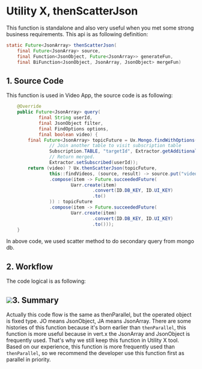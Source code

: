 # Utility X, thenScatterJson

This function is standalone and also very useful when you met some strong business requirements. This api is as
following definition:

```java
static Future<JsonArray> thenScatterJson(
    final Future<JsonArray> source, 
    final Function<JsonObject, Future<JsonArray>> generateFun, 
    final BiFunction<JsonObject, JsonArray, JsonObject> mergeFun)
```

## 1. Source Code

This function is used in Video App, the source code is as following:

```java
    @Override
    public Future<JsonArray> query(
            final String userId,
            final JsonObject filter,
            final FindOptions options,
            final boolean video) {
        final Future<JsonArray> topicFuture = Ux.Mongo.findWithOptions(Topic.TABLE, filter, options,
                // Join another table to visit subscription table
                Subscription.TABLE, "targetId", Extractor.getAdditional(userId, TargetType.TOPIC),
                // Return merged.
                Extractor.setSubscribed(userId));
        return (video) ? Ux.thenScatterJson(topicFuture,
                this::findVideos, (source, result) -> source.put("videoItems", result))
                .compose(item -> Future.succeededFuture(
                        Uarr.create(item)
                                .convert(ID.DB_KEY, ID.UI_KEY)
                                .to()
                )) : topicFuture
                .compose(item -> Future.succeededFuture(
                        Uarr.create(item)
                                .convert(ID.DB_KEY, ID.UI_KEY)
                                .to()));
    }
```

In above code, we used scatter method to do secondary query from mongo db.

## 2. Workflow

The code logical is as following:

## ![](/doc/image/D10059.png)3. Summary

Actually this code flow is the same as thenParallel, but the operated object is fixed type. JO means JsonObject, JA
means JsonArray. There are some histories of this function because it's born earlier than `thenParallel`, this function
is more useful because in vert.x the JsonArray and JsonObject is frequently used. That's why we still keep this function
in Utility X tool. Based on our experience, this function is more frequently used than `thenParallel`, so we recommend
the developer use this function first as parallel in priority.





